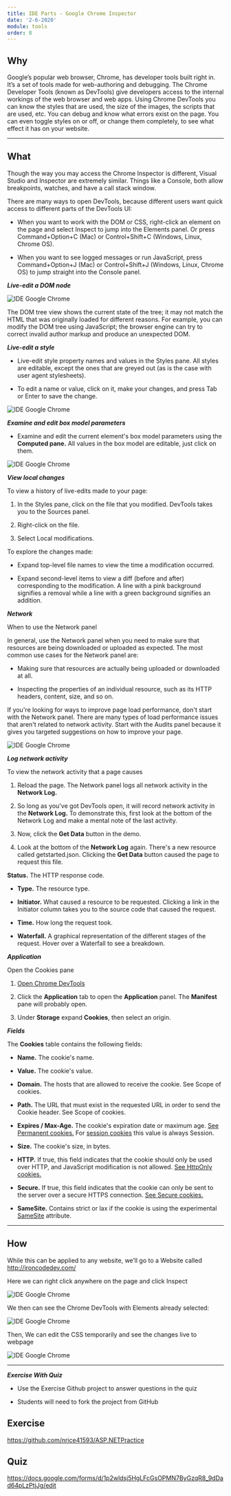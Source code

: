 ```yaml
---
title: IDE Parts - Google Chrome Inspector
date: '2-6-2020'
module: tools
order: 8
---
```


## Why

Google’s popular web browser, Chrome, has developer tools built right in. It’s a set of tools made for web-authoring and debugging. The Chrome Developer Tools (known as DevTools) give developers access to the internal workings of the web browser and web apps. Using Chrome DevTools you can know the styles that are used, the size of the images, the scripts that are used, etc. You can debug and know what errors exist on the page. You can even toggle styles on or off, or change them completely, to see what effect it has on your website.

---

## What

Though the way you may access the Chrome Inspector is different, Visual Studio and Inspector are extremely similar. Things like a Console, both allow breakpoints, watches, and have a call stack window.

There are many ways to open DevTools, because different users want quick access to different parts of the DevTools UI:

* When you want to work with the DOM or CSS, right-click an element on the page and select Inspect to jump into the Elements panel. Or press Command+Option+C (Mac) or Control+Shift+C (Windows, Linux, Chrome OS).

* When you want to see logged messages or run JavaScript, press Command+Option+J (Mac) or Control+Shift+J (Windows, Linux, Chrome OS) to jump straight into the Console panel.

***Live-edit a DOM node***

![IDE Google Chrome](../images/ideGoogleEx0.png "IDE Google Chrome")

The DOM tree view shows the current state of the tree; it may not match the HTML that was originally loaded for different reasons. For example, you can modify the DOM tree using JavaScript; the browser engine can try to correct invalid author markup and produce an unexpected DOM.

***Live-edit a style***

* Live-edit style property names and values in the Styles pane. All styles are editable, except the ones that are greyed out (as is the case with user agent stylesheets).

* To edit a name or value, click on it, make your changes, and press Tab or Enter to save the change.

![IDE Google Chrome](../images/ideGoogleEx1.png "IDE Google Chrome")

***Examine and edit box model parameters***

* Examine and edit the current element's box model parameters using the **Computed pane.** All values in the box model are editable, just click on them.

![IDE Google Chrome](../images/ideGoogleEx2.png "IDE Google Chrome")

***View local changes***

To view a history of live-edits made to your page:

1. In the Styles pane, click on the file that you modified. DevTools takes you to the Sources panel.

2. Right-click on the file.

3. Select Local modifications.

To explore the changes made:

* Expand top-level file names to view the time  a modification occurred.

* Expand second-level items to view a diff (before and after) corresponding to the modification. A line with a pink background signifies a removal while a line with a green background signifies an addition.

***Network***

When to use the Network panel

In general, use the Network panel when you need to make sure that resources are being downloaded or uploaded as expected. The most common use cases for the Network panel are:

* Making sure that resources are actually being uploaded or downloaded at all.

* Inspecting the properties of an individual resource, such as its HTTP headers, content, size, and so on.

If you're looking for ways to improve page load performance, don't start with the Network panel. There are many types of load performance issues that aren't related to network activity. Start with the Audits panel because it gives you targeted suggestions on how to improve your page.

![IDE Google Chrome](../images/ideGoogleEx2.png "IDE Google Chrome")

***Log network activity***

To view the network activity that a page causes

1. Reload the page. The Network panel logs all network activity in the **Network Log.**

2. So long as you've got DevTools open, it will record network activity in the **Network Log.** To demonstrate this, first look at the bottom of the Network Log and make a mental note of the last activity.

3. Now, click the **Get Data** button in the demo.

4. Look at the bottom of the **Network Log** again. There's a new resource called getstarted.json. Clicking the **Get Data** button caused the page to request this file.

**Status.** The HTTP response code.

* **Type.** The resource type.

* **Initiator.** What caused a resource to be requested. Clicking a link in the Initiator column takes you to the source code that caused the request.

* **Time.** How long the request took.

* **Waterfall.** A graphical representation of the different stages of the request. Hover over a Waterfall to see a breakdown.

***Application***

Open the Cookies pane

1. [Open Chrome DevTools](https://developers.google.com/web/tools/chrome-devtools/open)

2. Click the **Application** tab to open the **Application** panel. The **Manifest** pane will probably open.

3. Under **Storage** expand **Cookies**, then select an origin.

***Fields***

The **Cookies** table contains the following fields:

* **Name.** The cookie's name.

* **Value.** The cookie's value.

* **Domain.** The hosts that are allowed to receive the cookie. See Scope of cookies.

* **Path.** The URL that must exist in the requested URL in order to send the Cookie header. See Scope of cookies.

* **Expires / Max-Age.** The cookie's expiration date or maximum age. [See Permanent cookies.](https://developer.mozilla.org/en-US/docs/Web/HTTP/Cookies#Permanent_cookies) For [session cookies](https://developer.mozilla.org/en-US/docs/Web/HTTP/Cookies#Session_cookies) this value is always Session.

* **Size.** The cookie's size, in bytes.

* **HTTP.** If true, this field indicates that the cookie should only be used over HTTP, and JavaScript modification is not allowed. [See HttpOnly cookies.](https://developer.mozilla.org/en-US/docs/Web/HTTP/Cookies#Secure_and_HttpOnly_cookies)

* **Secure.** If true, this field indicates that the cookie can only be sent to the server over a secure HTTPS connection. [See Secure cookies.](https://developer.mozilla.org/en-US/docs/Web/HTTP/Cookies#Secure_and_HttpOnly_cookies)

* **SameSite.** Contains strict or lax if the cookie is using the experimental [SameSite](https://developer.mozilla.org/en-US/docs/Web/HTTP/Cookies#SameSite_cookies) attribute.

---

## How

While this can be applied to any website, we’ll go to a Website called <http://ironcodedev.com/>

Here we can right click anywhere on the page and click Inspect

![IDE Google Chrome](../images/ideGoogleEx3.png "IDE Google Chrome")

We then can see the Chrome DevTools with Elements already selected:

![IDE Google Chrome](../images/ideGoogleEx4.png "IDE Google Chrome")

Then, We can edit the CSS temporarily and see the changes live to webpage

![IDE Google Chrome](../images/ideGoogleEx5.png "IDE Google Chrome")

---

***Exercise With Quiz***

* Use the Exercise Github project to answer questions in the quiz

* Students will need to fork the project from GitHub

## Exercise

<https://github.com/nrice41593/ASP.NETPractice>

## Quiz

<https://docs.google.com/forms/d/1p2wldsj5HgLFcGsOPMN7ByGzqR8_9dDad64pLzPtjJg/edit>
